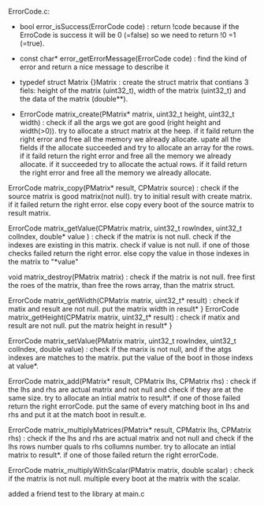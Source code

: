 ErrorCode.c:

* bool error_isSuccess(ErrorCode code) :
return !code because if the ErroCode is success it will be 0 (=false) so we need to return !0 =1 (=true).
   
* const char* error_getErrorMessage(ErrorCode code) :
   find the kind of error and return a nice message to describe it

* typedef struct Matrix {}Matrix :
create the struct matrix that contians 3 fiels: height of the matrix (uint32_t), width of the matrix (uint32_t) 
and the data of the matrix (double**).

* ErrorCode matrix_create(PMatrix* matrix, uint32_t height, uint32_t width) :
check if all the args we got are good (right height and width(>0)).
try to allocate a struct matrix at the heep. if it faild return the right error and free all the memory we already allocate.
upate all the fields if the allocate succeeded and try to allocate an array for the rows.
if it faild return the right error and free all the memory we already allocate.
if it succeeded try to allocate the actual rows.
if it faild return the right error and free all the memory we already allocate.

ErrorCode matrix_copy(PMatrix* result, CPMatrix source) :
check if the source matrix is good matrix(not null).
try to initial result with create matrix.
if it failed return the right error.
else copy every boot of the source matrix to result matrix.

ErrorCode matrix_getValue(CPMatrix matrix, uint32_t rowIndex, uint32_t colIndex, double* value ) :
check if the matrix is not null.
check if the indexes are existing in this matrix.
check if value is not null.
if one of those checks failed return the right error.
else copy the value in those indexes in the matrix to "*value"

void matrix_destroy(PMatrix matrix) :
check if the matrix is not null.
free first the roes of the matrix, than free the rows array, than the matrix struct.

ErrorCode matrix_getWidth(CPMatrix matrix, uint32_t* result) :
  check if matix and result are not null.
  put the matrix width in result*
}
ErrorCode matrix_getHeight(CPMatrix matrix, uint32_t* result) :
  check if matix and result are not null.
  put the matrix height in result*
}

ErrorCode matrix_setValue(PMatrix matrix, uint32_t rowIndex, uint32_t colIndex, double value) :
    check if the marix is not null, and if the atgs indexes are matches to the matrix.
    put the value of the boot in those indexs at value*.

ErrorCode matrix_add(PMatrix* result, CPMatrix lhs, CPMatrix rhs) :
check if the lhs and rhs are actual matrix and not null and check if they are at the same size.
try to allocate an intial matrix to result*.
if one of those failed return the right errorCode.
put the same of every matching boot in lhs and rhs and put it at the match boot in result.e.

ErrorCode matrix_multiplyMatrices(PMatrix* result, CPMatrix lhs, CPMatrix rhs) :
check if the lhs and rhs are actual matrix and not null and check if the lhs rows number quals to rhs collumns number.
try to allocate an intial matrix to result*.
if one of those failed return the right errorCode.

ErrorCode matrix_multiplyWithScalar(PMatrix matrix, double scalar) :
check if the matrix is not null.
multiple every boot at the matrix with the scalar. 

added a friend test to the library at main.c
